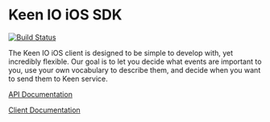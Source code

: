 Keen IO iOS SDK
===============

[![Build Status](https://travis-ci.org/keenlabs/KeenClient-iOS.png)](https://travis-ci.org/keenlabs/KeenClient-iOS)

The Keen IO iOS client is designed to be simple to develop with, yet incredibly flexible. Our goal is to let you decide what events are important to you, use your own vocabulary to describe them, and decide when you want to send them to Keen service.

[API Documentation](https://keen.io/static/iOS-reference/index.html)

[Client Documentation](https://keen.io/docs/clients/iOS/usage-guide)
